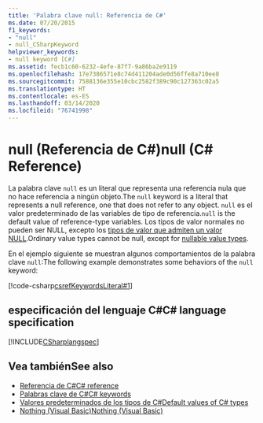 ```yaml
---
title: 'Palabra clave null: Referencia de C#'
ms.date: 07/20/2015
f1_keywords:
- "null"
- null_CSharpKeyword
helpviewer_keywords:
- null keyword [C#]
ms.assetid: fecb1c60-6232-4efe-87f7-9a86ba2e9119
ms.openlocfilehash: 17e7386571e8c74d411204ade0d56ffe8a710ee8
ms.sourcegitcommit: 7588136e355e10cbc2582f389c90c127363c02a5
ms.translationtype: HT
ms.contentlocale: es-ES
ms.lasthandoff: 03/14/2020
ms.locfileid: "76741998"
---
```

# <a name="null-c-reference"></a><span data-ttu-id="b93e2-102">null (Referencia de C#)</span><span class="sxs-lookup"><span data-stu-id="b93e2-102">null (C# Reference)</span></span>

<span data-ttu-id="b93e2-103">La palabra clave `null` es un literal que representa una referencia nula que no hace referencia a ningún objeto.</span><span class="sxs-lookup"><span data-stu-id="b93e2-103">The `null` keyword is a literal that represents a null reference, one that does not refer to any object.</span></span> <span data-ttu-id="b93e2-104">`null` es el valor predeterminado de las variables de tipo de referencia.</span><span class="sxs-lookup"><span data-stu-id="b93e2-104">`null` is the default value of reference-type variables.</span></span> <span data-ttu-id="b93e2-105">Los tipos de valor normales no pueden ser NULL, excepto los [tipos de valor que admiten un valor NULL](../builtin-types/nullable-value-types.md).</span><span class="sxs-lookup"><span data-stu-id="b93e2-105">Ordinary value types cannot be null, except for [nullable value types](../builtin-types/nullable-value-types.md).</span></span>

<span data-ttu-id="b93e2-106">En el ejemplo siguiente se muestran algunos comportamientos de la palabra clave `null`:</span><span class="sxs-lookup"><span data-stu-id="b93e2-106">The following example demonstrates some behaviors of the `null` keyword:</span></span>

[!code-csharp[csrefKeywordsLiteral#1](~/samples/snippets/csharp/VS_Snippets_VBCSharp/csrefKeywordsLiteral/CS/csrefKeywordsLiteral.cs#1)]

## <a name="c-language-specification"></a><span data-ttu-id="b93e2-107">especificación del lenguaje C#</span><span class="sxs-lookup"><span data-stu-id="b93e2-107">C# language specification</span></span>

[!INCLUDE[CSharplangspec](~/includes/csharplangspec-md.md)]

## <a name="see-also"></a><span data-ttu-id="b93e2-108">Vea también</span><span class="sxs-lookup"><span data-stu-id="b93e2-108">See also</span></span>

- [<span data-ttu-id="b93e2-109">Referencia de C#</span><span class="sxs-lookup"><span data-stu-id="b93e2-109">C# reference</span></span>](../index.md)
- [<span data-ttu-id="b93e2-110">Palabras clave de C#</span><span class="sxs-lookup"><span data-stu-id="b93e2-110">C# keywords</span></span>](index.md)
- [<span data-ttu-id="b93e2-111">Valores predeterminados de los tipos de C#</span><span class="sxs-lookup"><span data-stu-id="b93e2-111">Default values of C# types</span></span>](../builtin-types/default-values.md)
- [<span data-ttu-id="b93e2-112">Nothing (Visual Basic)</span><span class="sxs-lookup"><span data-stu-id="b93e2-112">Nothing (Visual Basic)</span></span>](../../../visual-basic/language-reference/nothing.md)
